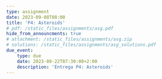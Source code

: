 ```yaml
---
type: assignment
date: 2023-09-08T08:00
title: 'P4: Asteroids'
# pdf: /static_files/assignments/asg.pdf
hide_from_announcments: true
# attachment: /static_files/assignments/asg.zip
# solutions: /static_files/assignments/asg_solutions.pdf
due_event: 
    type: due
    date: 2023-09-22T07:30:00+2:00
    description: 'Entrega P4: Asteroids'
---
```


